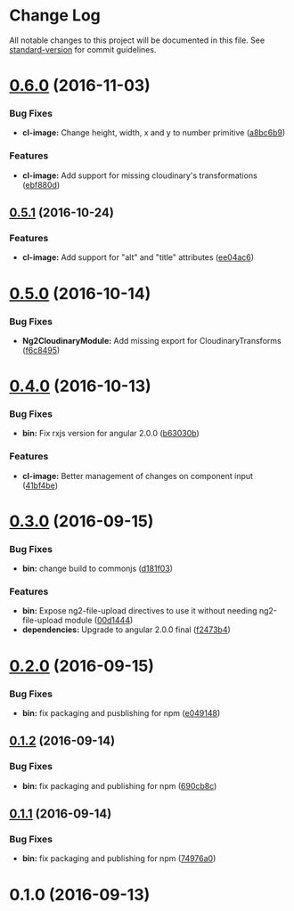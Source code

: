 # Change Log

All notable changes to this project will be documented in this file. See [standard-version](https://github.com/conventional-changelog/standard-version) for commit guidelines.

<a name="0.6.0"></a>
# [0.6.0](https://github.com/ekito/ng2-cloudinary/compare/v0.5.1...v0.6.0) (2016-11-03)


### Bug Fixes

* **cl-image:** Change height, width, x and y to number primitive ([a8bc6b9](https://github.com/ekito/ng2-cloudinary/commit/a8bc6b9))


### Features

* **cl-image:** Add support for missing cloudinary's transformations ([ebf880d](https://github.com/ekito/ng2-cloudinary/commit/ebf880d))



<a name="0.5.1"></a>
## [0.5.1](https://github.com/ekito/ng2-cloudinary/compare/v0.5.0...v0.5.1) (2016-10-24)


### Features

* **cl-image:** Add support for "alt" and "title" attributes ([ee04ac6](https://github.com/ekito/ng2-cloudinary/commit/ee04ac6))



<a name="0.5.0"></a>
# [0.5.0](https://github.com/ekito/ng2-cloudinary/compare/v0.4.0...v0.5.0) (2016-10-14)


### Bug Fixes

* **Ng2CloudinaryModule:** Add missing export for CloudinaryTransforms ([f6c8495](https://github.com/ekito/ng2-cloudinary/commit/f6c8495))



<a name="0.4.0"></a>
# [0.4.0](https://github.com/ekito/ng2-cloudinary/compare/v0.3.0...v0.4.0) (2016-10-13)


### Bug Fixes

* **bin:** Fix rxjs version for angular 2.0.0 ([b63030b](https://github.com/ekito/ng2-cloudinary/commit/b63030b))


### Features

* **cl-image:** Better management of changes on component input ([41bf4be](https://github.com/ekito/ng2-cloudinary/commit/41bf4be))



<a name="0.3.0"></a>
# [0.3.0](https://github.com/ekito/ng2-cloudinary/compare/v0.2.0...v0.3.0) (2016-09-15)


### Bug Fixes

* **bin:** change build to commonjs ([d181f03](https://github.com/ekito/ng2-cloudinary/commit/d181f03))


### Features

* **bin:** Expose ng2-file-upload directives to use it without needing ng2-file-upload module ([00d1444](https://github.com/ekito/ng2-cloudinary/commit/00d1444))
* **dependencies:** Upgrade to angular 2.0.0 final ([f2473b4](https://github.com/ekito/ng2-cloudinary/commit/f2473b4))



<a name="0.2.0"></a>
# [0.2.0](https://github.com/ekito/ng2-cloudinary/compare/v0.1.2...v0.2.0) (2016-09-15)


### Bug Fixes

* **bin:** fix packaging and pusblishing for npm ([e049148](https://github.com/ekito/ng2-cloudinary/commit/e049148))



<a name="0.1.2"></a>
## [0.1.2](https://github.com/ekito/ng2-cloudinary/compare/v0.1.1...v0.1.2) (2016-09-14)


### Bug Fixes

* **bin:** fix packaging and publishing for npm ([690cb8c](https://github.com/ekito/ng2-cloudinary/commit/690cb8c))



<a name="0.1.1"></a>
## [0.1.1](https://github.com/ekito/ng2-cloudinary/compare/v0.1.0...v0.1.1) (2016-09-14)


### Bug Fixes

* **bin:** fix packaging and publishing for npm ([74976a0](https://github.com/ekito/ng2-cloudinary/commit/74976a0))



<a name="0.1.0"></a>
# 0.1.0 (2016-09-13)
